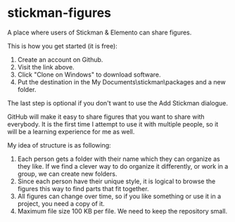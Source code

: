 stickman-figures
================

A place where users of Stickman &amp; Elemento can share figures.

This is how you get started (it is free):

1. Create an account on Github.
2. Visit the link above.
3. Click "Clone on Windows" to download software.
4. Put the destination in the My Documents\stickman\packages and a new folder.

The last step is optional if you don't want to use the Add Stickman dialogue.

GitHub will make it easy to share figures that you want to share with everybody.
It is the first time I attempt to use it with multiple people,
so it will be a learning experience for me as well.

My idea of structure is as following:

1. Each person gets a folder with their name which they can organize as they like.
If we find a clever way to do organize it differently, or work in a group,
we can create new folders.
2. Since each person have their unique style,
it is logical to browse the figures this way to find parts that fit together.
3. All figures can change over time, so if you like something or use it in a project,
you need a copy of it.
4. Maximum file size 100 KB per file.
We need to keep the repository small.
